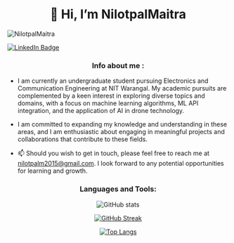 
<h1 align="center">👋 Hi, I’m NilotpalMaitra</h1>
<p align="left"> <img src="https://komarev.com/ghpvc/?username=NilotpalMaitra7&label=Profile%20views&color=0e75b6&style=flat" alt="NilotpalMaitra" /> </p>
<div id="badges">
  <a href="[[www.linkedin.com/in/Nilotpal Maitra]](https://www.linkedin.com/in/nilotpal-maitra-636018267/)">
    <img src="https://img.shields.io/badge/LinkedIn-blue?style=for-the-badge&logo=linkedin&logoColor=white" alt="LinkedIn Badge"/>
  </a>
</div>
<h3 align="Middle">Info about me :</h3>

- I am currently an undergraduate student pursuing Electronics and Communication Engineering at NIT Warangal. My academic pursuits are complemented by a keen interest in exploring diverse topics and domains, with a focus on machine learning algorithms, ML API integration, and the application of AI in drone technology.

- I am committed to expanding my knowledge and understanding in these areas, and I am enthusiastic about engaging in meaningful projects and collaborations that contribute to these fields.

- 📫 Should you wish to get in touch, please feel free to reach me at nilotpalm2015@gmail.com. I look forward to any potential opportunities for learning and growth.
<h3 align="Middle">Languages and Tools:</h3>

<div align=center >

![GitHub stats](https://github-readme-stats.vercel.app/api?username=NilotpalMaitra&theme=codeSTACKr&show_icons=true)

[![GitHub Streak](http://github-readme-streak-stats.herokuapp.com?user=NilotpalMaitra&theme=codestackr&fire=EBDC3C&card_width=400&border=EB545400)](https://git.io/streak-stats)

[![Top Langs](https://github-readme-stats.vercel.app/api/top-langs/?username=NilotpalMaitra&layout=compact&theme=codeSTACKr)](https://github.com/anuraghazra/github-readme-stats)


<!---
NilotpalMaitra/NilotpalMaitra is a ✨ special ✨ repository because its `README.md` (this file) appears on your GitHub profile.
You can click the Preview link to take a look at your changes.
--->
